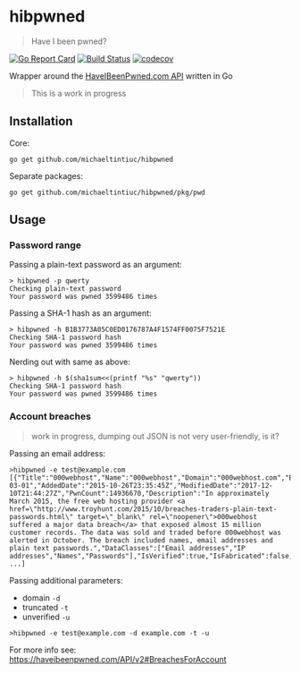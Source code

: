 # hibpwned

> Have I been pwned?

[![Go Report Card](https://goreportcard.com/badge/github.com/michaeltintiuc/hibpwned)](https://goreportcard.com/report/github.com/michaeltintiuc/hibpwned)
[![Build Status](https://travis-ci.org/michaeltintiuc/hibpwned.svg?branch=master)](https://travis-ci.org/michaeltintiuc/hibpwned)
[![codecov](https://codecov.io/gh/michaeltintiuc/hibpwned/branch/master/graph/badge.svg)](https://codecov.io/gh/michaeltintiuc/hibpwned)

Wrapper around the [HaveIBeenPwned.com API](https://haveibeenpwned.com/API/v2) written in Go

> This is a work in progress

## Installation

Core:

`go get github.com/michaeltintiuc/hibpwned`

Separate packages:

`go get github.com/michaeltintiuc/hibpwned/pkg/pwd`

## Usage

### Password range

Passing a plain-text password as an argument:

```
> hibpwned -p qwerty
Checking plain-text password
Your password was pwned 3599486 times
```

Passing a SHA-1 hash as an argument:

```
> hibpwned -h B1B3773A05C0ED0176787A4F1574FF0075F7521E
Checking SHA-1 password hash
Your password was pwned 3599486 times
```

Nerding out with same as above:

```
> hibpwned -h $(sha1sum<<(printf "%s" "qwerty"))
Checking SHA-1 password hash
Your password was pwned 3599486 times
```

### Account breaches

> work in progress, dumping out JSON is not very user-friendly, is it?

Passing an email address:

```
>hibpwned -e test@example.com
[{"Title":"000webhost","Name":"000webhost","Domain":"000webhost.com","BreachDate":"2015-03-01","AddedDate":"2015-10-26T23:35:45Z","ModifiedDate":"2017-12-10T21:44:27Z","PwnCount":14936670,"Description":"In approximately March 2015, the free web hosting provider <a href=\"http://www.troyhunt.com/2015/10/breaches-traders-plain-text-passwords.html\" target=\"_blank\" rel=\"noopener\">000webhost suffered a major data breach</a> that exposed almost 15 million customer records. The data was sold and traded before 000webhost was alerted in October. The breach included names, email addresses and plain text passwords.","DataClasses":["Email addresses","IP addresses","Names","Passwords"],"IsVerified":true,"IsFabricated":false,"IsSensitive":false,"IsActive":true,"IsRetired":false,"IsSpamList":false,"LogoType":"png"}, ...]
```

Passing additional parameters:
- domain `-d`
- truncated `-t`
- unverified `-u`

```
>hibpwned -e test@example.com -d example.com -t -u
```

For more info see: https://haveibeenpwned.com/API/v2#BreachesForAccount
